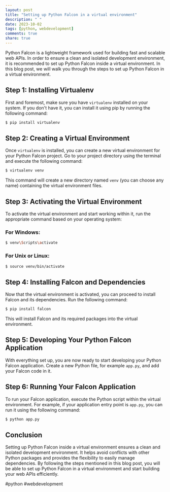 ```yaml
---
layout: post
title: "Setting up Python Falcon in a virtual environment"
description: " "
date: 2023-10-02
tags: [python, webdevelopment]
comments: true
share: true
---
```


Python Falcon is a lightweight framework used for building fast and scalable web APIs. In order to ensure a clean and isolated development environment, it is recommended to set up Python Falcon inside a virtual environment. In this blog post, we will walk you through the steps to set up Python Falcon in a virtual environment.

## Step 1: Installing Virtualenv

First and foremost, make sure you have `virtualenv` installed on your system. If you don't have it, you can install it using pip by running the following command:

```bash
$ pip install virtualenv
```

## Step 2: Creating a Virtual Environment

Once `virtualenv` is installed, you can create a new virtual environment for your Python Falcon project. Go to your project directory using the terminal and execute the following command:

```bash
$ virtualenv venv
```

This command will create a new directory named `venv` (you can choose any name) containing the virtual environment files.

## Step 3: Activating the Virtual Environment

To activate the virtual environment and start working within it, run the appropriate command based on your operating system:

### For Windows:

```bash
$ venv\Scripts\activate
```

### For Unix or Linux:

```bash
$ source venv/bin/activate
```

## Step 4: Installing Falcon and Dependencies

Now that the virtual environment is activated, you can proceed to install Falcon and its dependencies. Run the following command:

```bash
$ pip install falcon
```

This will install Falcon and its required packages into the virtual environment.

## Step 5: Developing Your Python Falcon Application

With everything set up, you are now ready to start developing your Python Falcon application. Create a new Python file, for example `app.py`, and add your Falcon code in it.

## Step 6: Running Your Falcon Application

To run your Falcon application, execute the Python script within the virtual environment. For example, if your application entry point is `app.py`, you can run it using the following command:

```bash
$ python app.py
```

## Conclusion

Setting up Python Falcon inside a virtual environment ensures a clean and isolated development environment. It helps avoid conflicts with other Python packages and provides the flexibility to easily manage dependencies. By following the steps mentioned in this blog post, you will be able to set up Python Falcon in a virtual environment and start building your web APIs efficiently.

#python #webdevelopment